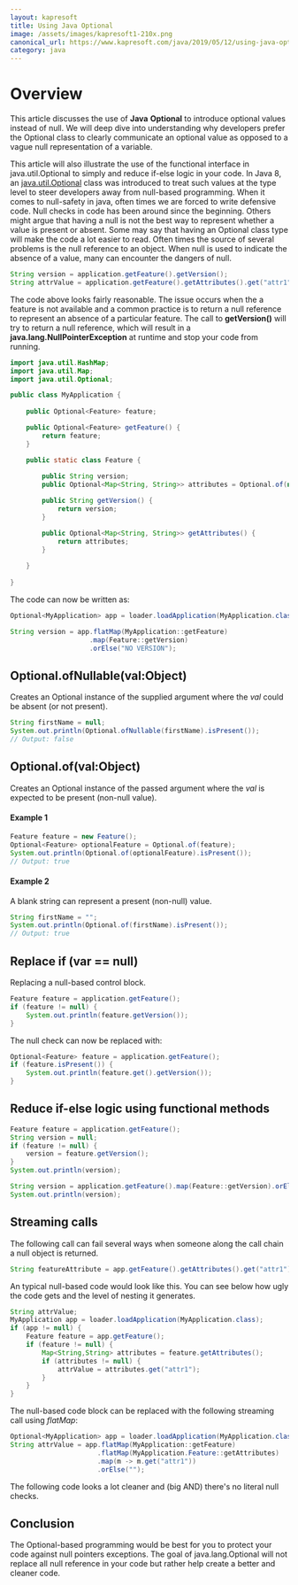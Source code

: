 ```yaml
---
layout: kapresoft
title: Using Java Optional
image: /assets/images/kapresoft1-210x.png
canonical_url: https://www.kapresoft.com/java/2019/05/12/using-java-optional.html
category: java
---
```


# Overview

This article discusses the use of **Java** **Optional** to introduce optional values instead of null. We will deep dive into understanding why developers prefer the Optional class to clearly communicate an optional value as opposed to a vague null representation of a variable.

<!--excerpt-->

This article will also illustrate the use of the functional interface in java.util.Optional to simply and reduce if-else logic in your code.  In Java 8, an [java.util.Optional](https://docs.oracle.com/javase/8/docs/api/java/util/Optional.html) class was introduced to treat such values at the type level to steer developers away from null-based programming.  When it comes to null-safety in java, often times we are forced to write defensive code.  Null checks in code has been around since the beginning. Others might argue that having a null is not the best way to represent whether a value is present or absent. Some may say that having an Optional class type will make the code a lot easier to read. Often times the source of several problems is the null reference to an object.  When null is used to indicate the absence of a value, many can encounter the dangers of null.

```java
String version = application.getFeature().getVersion();
String attrValue = application.getFeature().getAttributes().get("attr1");
```

The code above looks fairly reasonable.  The issue occurs when the a feature is not available and a common practice is to return a null reference to represent an absence of a particular feature. The call to __getVersion()__ will try to return a null reference, which will result in a __java.lang.NullPointerException__ at runtime and stop your code from running.

```java
import java.util.HashMap;
import java.util.Map;
import java.util.Optional;

public class MyApplication {
    
    public Optional<Feature> feature;

    public Optional<Feature> getFeature() {
        return feature;
    }

    public static class Feature {
        
        public String version;
        public Optional<Map<String, String>> attributes = Optional.of(new HashMap<>());

        public String getVersion() {
            return version;
        }

        public Optional<Map<String, String>> getAttributes() {
            return attributes;
        }
        
    }
    
}
```

The code can now be written as:

```java
Optional<MyApplication> app = loader.loadApplication(MyApplication.class);

String version = app.flatMap(MyApplication::getFeature)
                    .map(Feature::getVersion)
                    .orElse("NO VERSION");
```

## Optional.ofNullable(val:Object)

Creates an Optional instance of the supplied argument where the *val* could be absent (or not present).

```java
String firstName = null;
System.out.println(Optional.ofNullable(firstName).isPresent());
// Output: false
```

## Optional.of(val:Object)

Creates an Optional instance of the passed argument where the *val* is expected to be present (non-null value).

#### Example 1

```java
Feature feature = new Feature();
Optional<Feature> optionalFeature = Optional.of(feature); 
System.out.println(Optional.of(optionalFeature).isPresent());
// Output: true
```

#### Example 2

A blank string can represent a present (non-null) value.
```java
String firstName = "";
System.out.println(Optional.of(firstName).isPresent());
// Output: true
```

## Replace if (var == null)

Replacing a null-based control block.

```java
Feature feature = application.getFeature();
if (feature != null) {
    System.out.println(feature.getVersion());
}
```

The null check can now be replaced with:

```java
Optional<Feature> feature = application.getFeature();
if (feature.isPresent()) {
    System.out.println(feature.get().getVersion());
}
```

## Reduce if-else logic using functional methods

```java
Feature feature = application.getFeature();
String version = null;
if (feature != null) {
    version = feature.getVersion();   
}
System.out.println(version);
```

```java
String version = application.getFeature().map(Feature::getVersion).orElse("NO VERSION");
System.out.println(version);
```

## Streaming calls

The following call can fail several ways when someone along the call chain a null object is returned.
```java
String featureAttribute = app.getFeature().getAttributes().get("attr1");
```

An typical null-based code would look like this.  You can see below how ugly the code gets and the level of nesting it generates.
```java
String attrValue;
MyApplication app = loader.loadApplication(MyApplication.class);
if (app != null) {
    Feature feature = app.getFeature();
    if (feature != null) {
        Map<String,String> attributes = feature.getAttributes();
        if (attributes != null) {
            attrValue = attributes.get("attr1");
        }
    }   
}
```


The null-based code block can be replaced with the following streaming call using *flatMap*:
```java
Optional<MyApplication> app = loader.loadApplication(MyApplication.class);
String attrValue = app.flatMap(MyApplication::getFeature)
                      .flatMap(MyApplication.Feature::getAttributes)
                      .map(m -> m.get("attr1"))
                      .orElse("");
```
The following code looks a lot cleaner and (big AND) there's no literal null checks.

## Conclusion

The Optional-based programming would be best for you to protect your code against null pointers exceptions.  The goal of java.lang.Optional will not replace all null reference in your code but rather help create a better and cleaner code. 